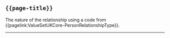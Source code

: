 ## <code>{{page-title}}</code>
The nature of the relationship using a code from {{pagelink:ValueSetUKCore-PersonRelationshipType}}.

---


